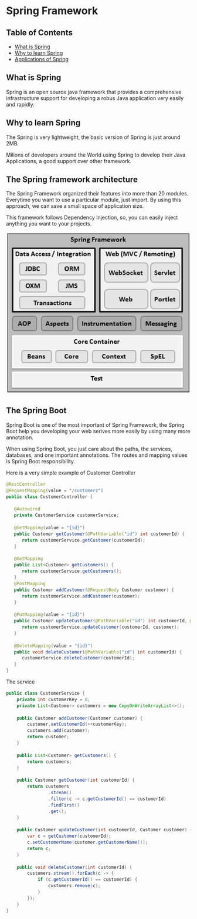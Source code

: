 # Spring Framework

## Table of Contents

- [What is Spring](#what-is-spring)
- [Why to learn Spring](#why-to-learn-spring)
- [Applications of Spring](#applications-of-spring)

## What is Spring

Spring is an open source java framework that provides a comprehensive infrastructure support for developing a robus Java application very easily and rapidly.

## Why to learn Spring

The Spring is very lightweight, the basic version of Spring is just around 2MB.

Milions of developers around the World using Spring to develop their Java Applications, a good support over other framework.

## The Spring framework architecture

The Spring Framework organized their features into more than 20 modules. Everytime you want to use a particular module, just import. By using this approach, we can save a small space of application size.

This framework follows Dependency Injection, so, you can easily inject anything you want to your projects.

![Spring architecture](images/spring-architecture.png)

## The Spring Boot

Spring Boot is one of the most important of Spring Framework, the Spring Boot help you developing your web serives more easily by using many more annotation.

When using Spring Boot, you just care about the paths, the services, databases, and one important annotations. The routes and mapping values is Spring Boot responsibility.

Here is a very simple example of Customer Controller

```java
@RestController
@RequestMapping(value = "/customers")
public class CustomerController {

   @Autowired
   private CustomerService customerService;

   @GetMapping(value = "{id}")
   public Customer getCustomer(@PathVariable("id") int customerId) {
      return customerService.getCustomer(customerId);
   }

   @GetMapping
   public List<Customer> getCustomers() {
      return customerService.getCustomers();
   }
   @PostMapping
   public Customer addCustomer(@RequestBody Customer customer) {
      return customerService.addCustomer(customer);
   }

   @PutMapping(value = "{id}")
   public Customer updateCustomer(@PathVariable("id") int customerId, @RequestBody Customer customer) {
      return customerService.updateCustomer(customerId, customer);
   }

   @DeleteMapping(value = "{id}")
   public void deleteCustomer(@PathVariable("id") int customerId) {
      customerService.deleteCustomer(customerId);
   }
}
```

The service

```java
public class CustomerService {
    private int customerKey = 0;
    private List<Customer> customers = new CopyOnWriteArrayList<>();

    public Customer addCustomer(Customer customer) {
        customer.setCustomerId(++customerKey);
        customers.add(customer);
        return customer;
    }

    public List<Customer> getCustomers() {
        return customers;
    }

    public Customer getCustomer(int customerId) {
        return customers
                .stream()
                .filter(c -> c.getCustomerId() == customerId)
                .findFirst()
                .get();
    }

    public Customer updateCustomer(int customerId, Customer customer) {
        var c = getCustomer(customerId);
        c.setCustomerName(customer.getCustomerName());
        return c;
    }

    public void deleteCustomer(int customerId) {
        customers.stream().forEach(c -> {
            if (c.getCustomerId() == customerId) {
                customers.remove(c);
            }
        });
    }
}
```